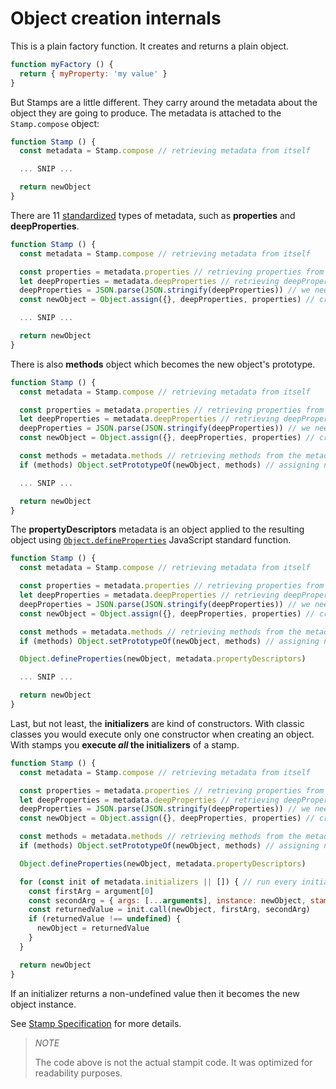 # Object creation internals

This is a plain factory function. It creates and returns a plain object.

```javascript
function myFactory () {
  return { myProperty: 'my value' }
}
```

But Stamps are a little different. They carry around the metadata about the object they are going to produce. The metadata is attached to the `Stamp.compose` object:

```javascript
function Stamp () {
  const metadata = Stamp.compose // retrieving metadata from itself

  ... SNIP ...

  return newObject
}
```

There are 11 [standardized](./) types of metadata, such as **properties** and **deepProperties**.

```javascript
function Stamp () {
  const metadata = Stamp.compose // retrieving metadata from itself

  const properties = metadata.properties // retrieving properties from the metadata
  let deepProperties = metadata.deepProperties // retrieving deepProperties from the metadata
  deepProperties = JSON.parse(JSON.stringify(deepProperties)) // we need to clone deepProperties
  const newObject = Object.assign({}, deepProperties, properties) // creating new object using the properties

  ... SNIP ...

  return newObject
}
```

There is also **methods** object which becomes the new object's prototype.

```javascript
function Stamp () {
  const metadata = Stamp.compose // retrieving metadata from itself

  const properties = metadata.properties // retrieving properties from the metadata
  let deepProperties = metadata.deepProperties // retrieving deepProperties from the metadata
  deepProperties = JSON.parse(JSON.stringify(deepProperties)) // we need to clone deepProperties
  const newObject = Object.assign({}, deepProperties, properties) // creating new object using the properties

  const methods = metadata.methods // retrieving methods from the metadata
  if (methods) Object.setPrototypeOf(newObject, methods) // assigning new object's prototype

  ... SNIP ...

  return newObject
}
```

The **propertyDescriptors** metadata is an object applied to the resulting object using [`Object.defineProperties`](https://mdn.io/defineProperties) JavaScript standard function.

```javascript
function Stamp () {
  const metadata = Stamp.compose // retrieving metadata from itself

  const properties = metadata.properties // retrieving properties from the metadata
  let deepProperties = metadata.deepProperties // retrieving deepProperties from the metadata
  deepProperties = JSON.parse(JSON.stringify(deepProperties)) // we need to clone deepProperties
  const newObject = Object.assign({}, deepProperties, properties) // creating new object using the properties

  const methods = metadata.methods // retrieving methods from the metadata
  if (methods) Object.setPrototypeOf(newObject, methods) // assigning new object's prototype

  Object.defineProperties(newObject, metadata.propertyDescriptors)

  ... SNIP ...

  return newObject
}
```

Last, but not least, the **initializers** are kind of constructors. With classic classes you would execute only one constructor when creating an object. With stamps you **execute **_**all**_** the initializers** of a stamp.

```javascript
function Stamp () {
  const metadata = Stamp.compose // retrieving metadata from itself

  const properties = metadata.properties // retrieving properties from the metadata
  let deepProperties = metadata.deepProperties // retrieving deepProperties from the metadata
  deepProperties = JSON.parse(JSON.stringify(deepProperties)) // we need to clone deepProperties
  const newObject = Object.assign({}, deepProperties, properties) // creating new object using the properties

  const methods = metadata.methods // retrieving methods from the metadata
  if (methods) Object.setPrototypeOf(newObject, methods) // assigning new object's prototype

  Object.defineProperties(newObject, metadata.propertyDescriptors)

  for (const init of metadata.initializers || []) { // run every initializer one by one
    const firstArg = argument[0]
    const secondArg = { args: [...arguments], instance: newObject, stamp: Stamp }
    const returnedValue = init.call(newObject, firstArg, secondArg)
    if (returnedValue !== undefined) {
      newObject = returnedValue
    }
  }

  return newObject
}
```

If an initializer returns a non-undefined value then it becomes the new object instance.

See [Stamp Specification](./) for more details.

> _NOTE_
>
> The code above is not the actual stampit code. It was optimized for readability purposes.

